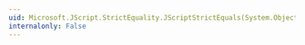 ```yaml
---
uid: Microsoft.JScript.StrictEquality.JScriptStrictEquals(System.Object,System.Object)
internalonly: False
---
```

